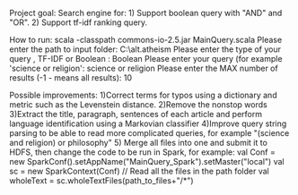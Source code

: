 Project goal:
	Search engine for:
	1) Support boolean query with "AND" and "OR".
	2) Support tf-idf ranking query.

How to run:
scala -classpath commons-io-2.5.jar MainQuery.scala
Please enter the path to input folder: C:\alt.atheism
Please enter the type of your query , TF-IDF or Boolean : Boolean
Please enter your query (for example 'science or religion': science or religion
Please enter the MAX number of results (-1  - means all results): 10

Possible improvements:
1)Correct terms for typos using a dictionary and metric such as the  Levenstein distance.
2)Remove the nonstop words
3)Extract the title, paragraph, sentences of each article and perform language identification using a  Markovian classifier
4)Improve query string parsing  to be able to read more complicated queries, for example "(science and religion) or philosophy"
5) Merge all files into one and submit it to HDFS, then change the code to be run in Spark, for example:
	val Conf = new SparkConf().setAppName("MainQuery_Spark").setMaster("local")
    val sc = new SparkContext(Conf)
	//      Read all the files in the path folder
     val wholeText = sc.wholeTextFiles(path_to_files+"/*")


